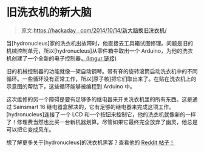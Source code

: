 # 旧洗衣机的新大脑

> 原文:[https://hackaday . com/2014/10/14/新大脑换旧洗衣机/](https://hackaday.com/2014/10/14/new-brain-for-an-old-washing-machine/)

当[hydronucleus]家的洗衣机出故障时，他直接去工具箱试图修理。问题是旧的机械控制单元，所以[hydronucleus]从零件箱中取出一个 Arduino，为他的洗衣机创建了一个全新的电子控制器[。(Imgur 链接)](http://imgur.com/a/9L0LI)

旧的机械控制器的功能就像一架自动钢琴。带有脊的旋转滚筒启动洗衣机中的不同循环。一些循环没有正常工作，所以[原子核]把它们取出来了。在贴在洗衣机上的示意图的帮助下，这些循环能够被编程到 Arduino 中。

这次维修的另一个障碍是要有足够多的继电器来开关洗衣机里的所有东西。这是通过 Sainsmart 16 继电器盒解决的，它有足够的继电器来完成这项工作。[hydronucleus]连接了一个 LCD 和一个按钮来控制它，他的洗衣机就像新的一样了！修理费当然也比买一台新机器划算。尽管如果它最终完全放弃了幽灵，他总是可以把它变成风车。

想了解更多关于[hydronucleus]的洗衣机黑客？查看他的 [Reddit 帖子！](http://www.reddit.com/comments/2bozgk)